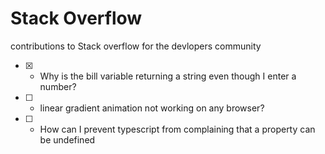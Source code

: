 # Stack Overflow
contributions to Stack overflow for the devlopers community

- [x] - Why is the bill variable returning a string even though I enter a number?
- [ ] - linear gradient animation not working on any browser?
- [ ] - How can I prevent typescript from complaining that a property can be undefined